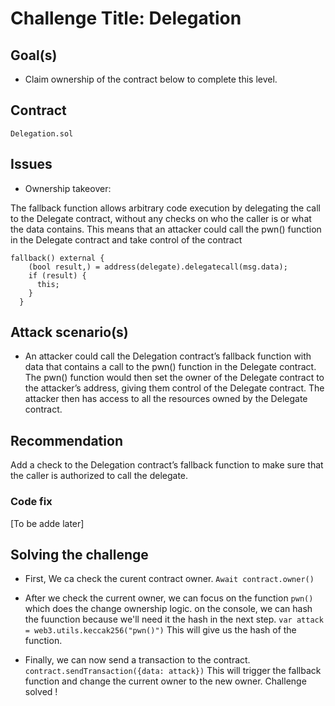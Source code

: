 # Challenge Title: Delegation

## Goal(s)
* Claim ownership of the contract below to complete this level.

## Contract

`Delegation.sol`

## Issues
* Ownership takeover:

The fallback function allows arbitrary code execution by delegating the call to the Delegate contract, without any checks on who the caller is or what the data contains. This means that an attacker could call the pwn() function in the Delegate contract and take control of the contract
```
fallback() external {
    (bool result,) = address(delegate).delegatecall(msg.data);
    if (result) {
      this;
    }
  }
```

## Attack scenario(s)

* An attacker could call the Delegation contract’s fallback function with data that contains a call to the pwn() function in the Delegate contract. The pwn() function would then set the owner of the Delegate contract to the attacker’s address, giving them control of the Delegate contract. The attacker then has access to all the resources owned by the Delegate contract. 

## Recommendation

Add a check to the Delegation contract’s fallback function to make sure that the caller is authorized to call the delegate.

### Code fix

[To be adde later]

## Solving the challenge
* First, We ca check the curent contract owner.
`Await contract.owner()`

* After we check the current owner, we can focus on the function `pwn()` which does the change ownership logic. on the console, we can hash the fuunction because we'll need it the hash in the next step.
`var attack = web3.utils.keccak256("pwn()")`
This will give us the hash of the function.
* Finally, we can now send a transaction to the contract.
`contract.sendTransaction({data: attack})`
This will trigger the fallback function and change the current owner to the new owner. Challenge solved !